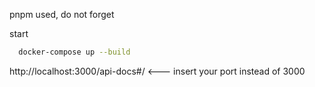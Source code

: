 pnpm used, do not forget

start
```bash
  docker-compose up --build
```

http://localhost:3000/api-docs#/ <--- insert your port instead of 3000

